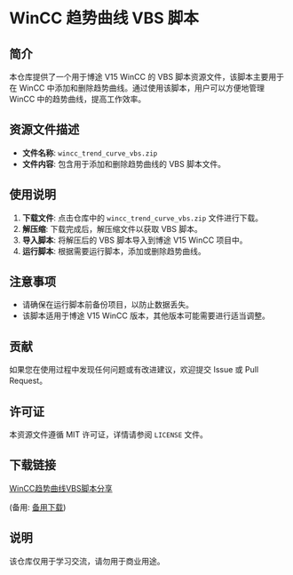 # WinCC 趋势曲线 VBS 脚本

## 简介

本仓库提供了一个用于博途 V15 WinCC 的 VBS 脚本资源文件，该脚本主要用于在 WinCC 中添加和删除趋势曲线。通过使用该脚本，用户可以方便地管理 WinCC 中的趋势曲线，提高工作效率。

## 资源文件描述

- **文件名称**: `wincc_trend_curve_vbs.zip`
- **文件内容**: 包含用于添加和删除趋势曲线的 VBS 脚本文件。

## 使用说明

1. **下载文件**: 点击仓库中的 `wincc_trend_curve_vbs.zip` 文件进行下载。
2. **解压缩**: 下载完成后，解压缩文件以获取 VBS 脚本。
3. **导入脚本**: 将解压后的 VBS 脚本导入到博途 V15 WinCC 项目中。
4. **运行脚本**: 根据需要运行脚本，添加或删除趋势曲线。

## 注意事项

- 请确保在运行脚本前备份项目，以防止数据丢失。
- 该脚本适用于博途 V15 WinCC 版本，其他版本可能需要进行适当调整。

## 贡献

如果您在使用过程中发现任何问题或有改进建议，欢迎提交 Issue 或 Pull Request。

## 许可证

本资源文件遵循 MIT 许可证，详情请参阅 `LICENSE` 文件。

## 下载链接
[WinCC趋势曲线VBS脚本分享](https://pan.quark.cn/s/01c98c0b76fa) 

(备用: [备用下载](https://pan.baidu.com/s/1zmfvp7rmkEeMYxwRT45U5Q?pwd=1234))

## 说明

该仓库仅用于学习交流，请勿用于商业用途。
